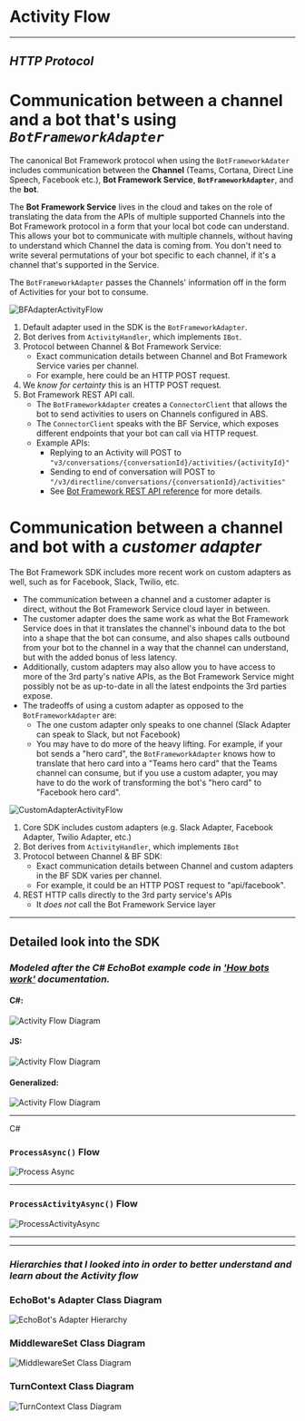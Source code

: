 # Activity Flow

___

## *HTTP Protocol*

# Communication between a channel and a bot that's using *`BotFrameworkAdapter`*

The canonical Bot Framework protocol when using the `BotFrameworkAdater` includes communication between the **Channel** (Teams, Cortana, Direct Line Speech, Facebook etc.), **Bot Framework Service**, **`BotFrameworkAdapter`**, and the **bot**.

The **Bot Framework Service** lives in the cloud and takes on the role of translating the data from the APIs of multiple supported Channels into the Bot Framework protocol in a form that your local bot code can understand. This allows your bot to communicate with multiple channels, without having to understand which Channel the data is coming from. You don't need to write several permutations of your bot specific to each channel, if it's a channel that's supported in the Service.

The `BotFrameworkAdapter` passes the Channels' information off in the form of Activities for your bot to consume. 

![BFAdapterActivityFlow](../../GraphSVGs/BFAdapterActivityFlow.svg "Activity Flow with BotFrameworkAdapter")

1. Default adapter used in the SDK is the `BotFrameworkAdapter`.
2. Bot derives from `ActivityHandler`, which implements `IBot`.
3. Protocol between Channel & Bot Framework Service:
    * Exact communication details between Channel and Bot Framework Service varies per channel.
    * For example, here could be an HTTP POST request.
4. We *know for certainty* this is an HTTP POST request. 
5. Bot Framework REST API call.
    * The `BotFrameworkAdapter` creates a `ConnectorClient` that allows the bot to send activities to users on Channels configured in ABS.
    * The `ConnectorClient` speaks with the BF Service, which exposes different endpoints that your bot can call via HTTP request. 
    * Example APIs:
        * Replying to an Activity will POST to `"v3/conversations/{conversationId}/activities/{activityId}"`
        * Sending to end of conversation will POST to `"/v3/directline/conversations/{conversationId}/activities"`
        * See [Bot Framework REST API reference](https://docs.microsoft.com/en-us/azure/bot-service/rest-api/bot-framework-rest-connector-api-reference?view=azure-bot-service-4.0) for more details.


# Communication between a channel and bot with a *customer adapter*

The Bot Framework SDK includes more recent work on custom adapters as well, such as for Facebook, Slack, Twilio, etc. 
* The communication between a channel and a customer adapter is direct, without the Bot Framework Service cloud layer in between. 
* The customer adapter does the same work as what the Bot Framework Service does in that it translates the channel's inbound data to the bot into a shape that the bot can consume, and also shapes calls outbound from your bot to the channel in a way that the channel can understand, but with the added bonus of less latency.
* Additionally, custom adapters may also allow you to have access to more of the 3rd party's native APIs, as the Bot Framework Service might possibly not be as up-to-date in all the latest endpoints the 3rd parties expose.
* The tradeoffs of using a custom adapter as opposed to the `BotFrameworkAdapter` are:
    * The one custom adapter only speaks to one channel (Slack Adapter can speak to Slack, but not Facebook)
    * You may have to do more of the heavy lifting. For example, if your bot sends a "hero card", the `BotFrameworkAdapter` knows how to translate that hero card into a "Teams hero card" that the Teams channel can consume, but if you use a custom adapter, you may have to do the work of transforming the bot's "hero card" to "Facebook hero card".

![CustomAdapterActivityFlow](../../GraphSVGs/CustomAdapterActivityFlow.svg "Activity Flow with Custom Adapter")

1. Core SDK includes custom adapters (e.g. Slack Adapter, Facebook Adapter, Twilio Adapter, etc.)
2. Bot derives from `ActivityHandler`, which implements `IBot`
3. Protocol between Channel & BF SDK:
    * Exact communication details between Channel and custom adapters in the BF SDK varies per channel.
    * For example, it could be an HTTP POST request to "api/facebook".
4. REST HTTP calls directly to the 3rd party service's APIs
    * It *does not* call the Bot Framework Service layer
___
## Detailed look into the SDK

### *Modeled after the C# EchoBot example code in ['How bots work'](https://docs.microsoft.com/en-us/azure/bot-service/bot-builder-basics?view=azure-bot-service-4.0&tabs=csharp#bot-logic) documentation.*

#### C#:
![Activity Flow Diagram](../../GraphSVGs/CsharpActivity.svg "Activity Flow C# EchoBot")

#### JS:
![Activity Flow Diagram](../../GraphSVGs/JSActivity.svg "Activity Flow JS EchoBot")

#### Generalized:
![Activity Flow Diagram](../../GraphSVGs/GeneralActivityFlow2.svg "Generalized Activity Flow")

___

C#

### `ProcessAsync()` Flow
![Process Async](../../GraphSVGs/ProcessAsync.svg "Activity Flow C# EchoBot")

___

### `ProcessActivityAsync()` Flow
![ProcessActivityAsync](../../GraphSVGs/ProcessActivityAsync.svg "ProcessActivityAsync")

___
___
### *Hierarchies that I looked into in order to better understand and learn about the Activity flow*

### EchoBot's Adapter Class Diagram
![EchoBot's Adapter Hierarchy](../../GraphSVGs/EchoAdapterHierarchy.svg "EchoBot's Adapter Hierarchy")

### MiddlewareSet Class Diagram
![MiddlewareSet Class Diagram](../../GraphSVGs/MiddlewareSetClassDiagram.svg "MiddlewareSet Class Diagram")

### TurnContext Class Diagram
![TurnContext Class Diagram](../../GraphSVGs/TurnContext.svg "TurnContext Class Diagram")